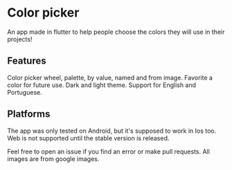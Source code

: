 # Color picker

An app made in flutter to help people choose the colors they will use in their projects!

## Features

Color picker wheel, palette, by value, named and from image.
Favorite a color for future use.
Dark and light theme.
Support for English and Portuguese.

## Platforms

The app was only tested on Android, but it's supposed to work in Ios too.
Web is not supported until the stable version is released.

Feel free to open an issue if you find an error or make pull requests.
All images are from google images.
